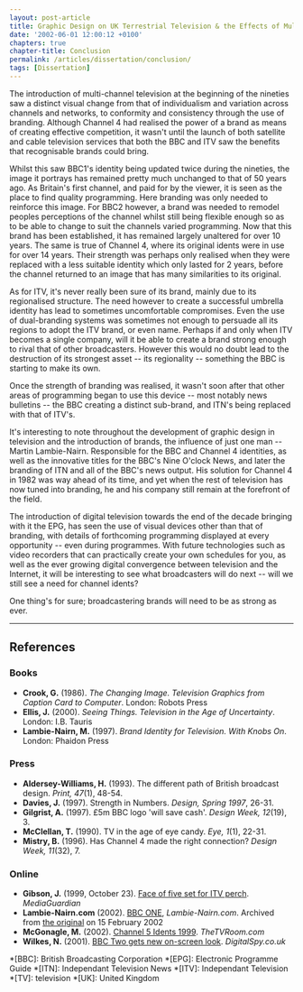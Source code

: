 ```yaml
---
layout: post-article
title: Graphic Design on UK Terrestrial Television & the Effects of Multi-Channel Growth
date: '2002-06-01 12:00:12 +0100'
chapters: true
chapter-title: Conclusion
permalink: /articles/dissertation/conclusion/
tags: [Dissertation]
---
```

The introduction of multi-channel television at the beginning of the nineties saw a distinct visual change from that of individualism and variation across channels and networks, to conformity and consistency through the use of branding. Although Channel 4 had realised the power of a brand as means of creating effective competition, it wasn't until the launch of both satellite and cable television services that both the BBC and ITV saw the benefits that recognisable brands could bring.

Whilst this saw BBC1's identity being updated twice during the nineties, the image it portrays has remained pretty much unchanged to that of 50 years ago. As Britain's first channel, and paid for by the viewer, it is seen as the place to find quality programming. Here branding was only needed to reinforce this image. For BBC2 however, a brand was needed to remodel peoples perceptions of the channel whilst still being flexible enough so as to be able to change to suit the channels varied programming. Now that this brand has been established, it has remained largely unaltered for over 10 years. The same is true of Channel 4, where its original idents were in use for over 14 years. Their strength was perhaps only realised when they were replaced with a less suitable identity which only lasted for 2 years, before the channel returned to an image that has many similarities to its original.

As for ITV, it's never really been sure of its brand, mainly due to its regionalised structure. The need however to create a successful umbrella identity has lead to sometimes uncomfortable compromises. Even the use of dual-branding systems was sometimes not enough to persuade all its regions to adopt the ITV brand, or even name. Perhaps if and only when ITV becomes a single company, will it be able to create a brand strong enough to rival that of other broadcasters. However this would no doubt lead to the destruction of its strongest asset -- its regionality -- something the BBC is starting to make its own.

Once the strength of branding was realised, it wasn't soon after that other areas of programming began to use this device -- most notably news bulletins -- the BBC creating a distinct sub-brand, and ITN's being replaced with that of ITV's.

It's interesting to note throughout the development of graphic design in television and the introduction of brands, the influence of just one man -- Martin Lambie-Nairn. Responsible for the BBC and Channel 4 identities, as well as the innovative titles for the BBC's Nine O'clock News, and later the branding of ITN and all of the BBC's news output. His solution for Channel 4 in 1982 was way ahead of its time, and yet when the rest of television has now tuned into branding, he and his company still remain at the forefront of the field.

The introduction of digital television towards the end of the decade bringing with it the EPG, has seen the use of visual devices other than that of branding, with details of forthcoming programming displayed at every opportunity -- even during programmes. With future technologies such as video recorders that can practically create your own schedules for you, as well as the ever growing digital convergence between television and the Internet, it will be interesting to see what broadcasters will do next -- will we still see a need for channel idents?

One thing's for sure; broadcastering brands will need to be as strong as ever.

***

## References

### Books
* **Crook, G.** (1986). <cite>The Changing Image. Television Graphics from Caption Card to Computer</cite>. London: Robots Press
* **Ellis, J.** (2000). <cite>Seeing Things. Television in the Age of Uncertainty</cite>. London: I.B. Tauris
* **Lambie-Nairn, M.** (1997). <cite>Brand Identity for Television. With Knobs On</cite>. London: Phaidon Press

### Press
* **Aldersey-Williams, H.** (1993). The different path of British broadcast design. <cite>Print, 47</cite>(1), 48-54.
* **Davies, J.** (1997). Strength in Numbers. <cite>Design, Spring 1997</cite>, 26-31.
* **Gilgrist, A.** (1997). £5m BBC logo 'will save cash'. <cite>Design Week, 12</cite>(19), 3.
* **McClellan, T.** (1990). TV in the age of eye candy. <cite>Eye, 1</cite>(1), 22-31.
* **Mistry, B.** (1996). Has Channel 4 made the right connection? <cite>Design Week, 11</cite>(32), 7.

### Online
* **Gibson, J.** (1999, October 23). [Face of five set for ITV perch](http://media.guardian.co.uk/mediaguardian/story/0,7558,362192,00.html). <cite>MediaGuardian</cite> 
* **Lambie-Nairn.com** (2002). [BBC ONE](http://web.archive.org/web/20020215191943/http://www.lambie-nairn.com/casestudy.asp?ContentId=2954&Parent=2725), <cite>Lambie-Nairn.com</cite>. Archived from [the original](http://www.lambie-nairn.com/casestudy.asp?ContentId=2954&#38;Parent=2725) on <time datetime="2002-02-15">15 February 2002</time>
* **McGonagle, M.** (2002). [Channel 5 Idents 1999](http://www.thetvroom.com/p-ch5-1999-a.html). <cite>TheTVRoom.com</cite>
* **Wilkes, N.** (2001). [BBC Two gets new on-screen look](http://www.digitalspy.co.uk/displayarticle.php?id=4234). <cite>DigitalSpy.co.uk</cite>

*[BBC]: British Broadcasting Corporation
*[EPG]: Electronic Programme Guide
*[ITN]: Independant Television News
*[ITV]: Independant Television
*[TV]: television
*[UK]: United Kingdom